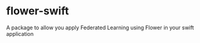 # flower-swift
A package to allow you apply Federated Learning using Flower in your swift application
